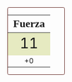 <div style="display: flex; flex-wrap: wrap; gap: 2em;">
    <div style="display: flex; align-content: center; gap: 0em; align-items: center;">
        <div style="border: 1px solid; border-radius: 0.25em; border-color: #571713;">
            <table style="width: 8em;">
                <thead>
                    <th style="font-family: 'Alegreya Sans SC'; font-size: 1.5em;">Fuerza</th>
                </thead>
                <tbody>
                    <tr style="background-color: #e6eac1;">
                        <td style="text-align: center; font-size: 2em;">11</td>
                    </tr>
                    <tr>
                        <td style="text-align: center;">+0</td>
                    </tr>
                </tbody>
            </table>
        </div>
    </div>
</div>